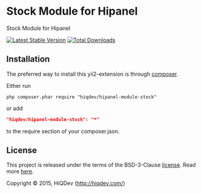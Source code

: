 Stock Module for Hipanel
========================

Stock Module for Hipanel

[![Latest Stable Version](https://poser.pugx.org/hiqdev/hipanel-module-stock/v/stable)](//packagist.org/packages/hiqdev/hipanel-module-stock)
[![Total Downloads](https://poser.pugx.org/hiqdev/hipanel-module-stock/downloads)](//packagist.org/packages/hiqdev/hipanel-module-stock)

## Installation

The preferred way to install this yii2-extension is through [composer](http://getcomposer.org/download/).

Either run

```
php composer.phar require "hiqdev/hipanel-module-stock"
```

or add

```json
"hiqdev/hipanel-module-stock": "*"
```

to the require section of your composer.json.

## License

This project is released under the terms of the BSD-3-Clause [license](https://github.com/hiqdev/hipanel-module-stock/blob/master/LICENSE).
Read more [here](http://choosealicense.com/licenses/bsd-3-clause).

Copyright © 2015, HiQDev (http://hiqdev.com/)
